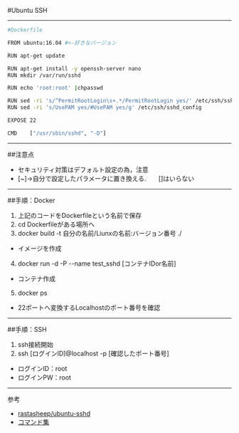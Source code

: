 #Ubuntu SSH

---

```bash
#Dockerfile

FROM ubuntu:16.04 #<-好きなバージョン

RUN apt-get update

RUN apt-get install -y openssh-server nano
RUN mkdir /var/run/sshd

RUN echo 'root:root' |chpasswd

RUN sed -ri 's/^PermitRootLogin\s+.*/PermitRootLogin yes/' /etc/ssh/sshd_config
RUN sed -ri 's/UsePAM yes/#UsePAM yes/g' /etc/ssh/sshd_config

EXPOSE 22

CMD    ["/usr/sbin/sshd", "-D"]
```
---

##注意点
* セキュリティ対策はデフォルト設定の為，注意
* [~]->自分で設定したパラメータに置き換える.　　[]はいらない

---

##手順：Docker
1. 上記のコードをDockerfileという名前で保存
2. cd Dockerfileがある場所へ
3. docker build -t 自分の名前/Liunxの名前:バージョン番号 ./
  * イメージを作成
4. docker run -d -P --name test_sshd [コンテナIDor名前]
  * コンテナ作成
5. docker ps
  * 22ポートへ変換するLocalhostのポート番号を確認

---

##手順：SSH
1. ssh接続開始
2. ssh [ログインID]@localhost -p [確認したポート番号]
  * ログインID：root
  * ログインPW：root

---

参考
* [rastasheep/ubuntu-sshd](https://hub.docker.com/r/rastasheep/ubuntu-sshd/)
* [コマンド集](http://paiza.hatenablog.com/entry/docker_intro)
